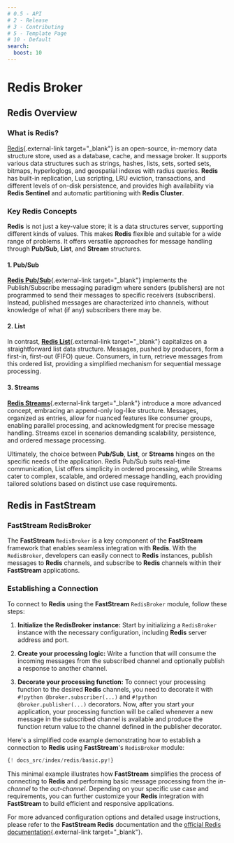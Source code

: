 ```yaml
---
# 0.5 - API
# 2 - Release
# 3 - Contributing
# 5 - Template Page
# 10 - Default
search:
  boost: 10
---
```


# Redis Broker

## Redis Overview

### What is Redis?

[Redis](https://redis.io/){.external-link target="_blank"} is an open-source, in-memory data structure store, used as a database, cache, and message broker. It supports various data structures such as strings, hashes, lists, sets, sorted sets, bitmaps, hyperloglogs, and geospatial indexes with radius queries. **Redis** has built-in replication, Lua scripting, LRU eviction, transactions, and different levels of on-disk persistence, and provides high availability via **Redis Sentinel** and automatic partitioning with **Redis Cluster**.

### Key Redis Concepts

**Redis** is not just a key-value store; it is a data structures server, supporting different kinds of values. This makes **Redis** flexible and suitable for a wide range of problems. It offers versatile approaches for message handling through **Pub/Sub**, **List**, and **Stream** structures.

#### 1. Pub/Sub

[**Redis Pub/Sub**](https://redis.io/docs/latest/develop/pubsub/){.external-link target="_blank"} implements the Publish/Subscribe messaging paradigm where senders (publishers) are not programmed to send their messages to specific receivers (subscribers). Instead, published messages are characterized into channels, without knowledge of what (if any) subscribers there may be.

#### 2. List

In contrast, [**Redis List**](https://redis.io/docs/latest/develop/data-types/lists/#common-use-cases-for-lists){.external-link target="_blank"} capitalizes on a straightforward list data structure. Messages, pushed by producers, form a first-in, first-out (FIFO) queue. Consumers, in turn, retrieve messages from this ordered list, providing a simplified mechanism for sequential message processing.

#### 3. Streams

[**Redis Streams**](https://redis.io/docs/latest/develop/data-types/streams/){.external-link target="_blank"} introduce a more advanced concept, embracing an append-only log-like structure. Messages, organized as entries, allow for nuanced features like consumer groups, enabling parallel processing, and acknowledgment for precise message handling. Streams excel in scenarios demanding scalability, persistence, and ordered message processing.

Ultimately, the choice between **Pub/Sub**, **List**, or **Streams** hinges on the specific needs of the application. Redis Pub/Sub suits real-time communication, List offers simplicity in ordered processing, while Streams cater to complex, scalable, and ordered message handling, each providing tailored solutions based on distinct use case requirements.

## Redis in FastStream

### FastStream RedisBroker

The **FastStream** `RedisBroker` is a key component of the **FastStream** framework that enables seamless integration with **Redis**. With the `RedisBroker`, developers can easily connect to **Redis** instances, publish messages to **Redis** channels, and subscribe to **Redis** channels within their **FastStream** applications.

### Establishing a Connection

To connect to **Redis** using the **FastStream** `RedisBroker` module, follow these steps:

1. **Initialize the RedisBroker instance:** Start by initializing a `RedisBroker` instance with the necessary configuration, including **Redis** server address and port.

2. **Create your processing logic:** Write a function that will consume the incoming messages from the subscribed channel and optionally publish a response to another channel.

3. **Decorate your processing function:** To connect your processing function to the desired **Redis** channels, you need to decorate it with `#!python @broker.subscriber(...)` and `#!python @broker.publisher(...)` decorators. Now, after you start your application, your processing function will be called whenever a new message in the subscribed channel is available and produce the function return value to the channel defined in the publisher decorator.

Here's a simplified code example demonstrating how to establish a connection to **Redis** using **FastStream**'s `RedisBroker` module:

```python linenums="1"
{! docs_src/index/redis/basic.py!}
```

This minimal example illustrates how **FastStream** simplifies the process of connecting to **Redis** and performing basic message processing from the *in-channel* to the *out-channel*. Depending on your specific use case and requirements, you can further customize your **Redis** integration with **FastStream** to build efficient and responsive applications.

For more advanced configuration options and detailed usage instructions, please refer to the **FastStream Redis** documentation and the [official Redis documentation](https://redis.io/docs/latest/){.external-link target="_blank"}.
